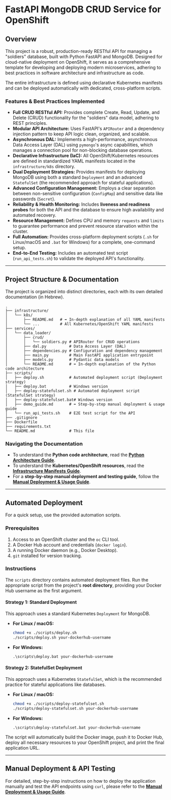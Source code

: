 # FastAPI MongoDB CRUD Service for OpenShift

## Overview

This project is a robust, production-ready RESTful API for managing a "soldiers" database, built with Python FastAPI and MongoDB. Designed for cloud-native deployment on OpenShift, it serves as a comprehensive template for developing and deploying modern microservices, adhering to best practices in software architecture and infrastructure as code.

The entire infrastructure is defined using declarative Kubernetes manifests and can be deployed automatically with dedicated, cross-platform scripts.

### Features & Best Practices Implemented

-   **Full CRUD RESTful API:** Provides complete Create, Read, Update, and Delete (CRUD) functionality for the "soldiers" data model, adhering to REST principles.
-   **Modular API Architecture:** Uses FastAPI's `APIRouter` and a dependency injection pattern to keep API logic clean, organized, and scalable.
-   **Asynchronous DAL:** Implements a high-performance, asynchronous Data Access Layer (DAL) using `pymongo`'s async capabilities, which manages a connection pool for non-blocking database operations.
-   **Declarative Infrastructure (IaC):** All OpenShift/Kubernetes resources are defined in standardized YAML manifests located in the `infrastructure/k8s` directory.
-   **Dual Deployment Strategies:** Provides manifests for deploying MongoDB using both a standard `Deployment` and an advanced `StatefulSet` (the recommended approach for stateful applications).
-   **Advanced Configuration Management:** Employs a clear separation between non-sensitive configuration (`ConfigMap`) and sensitive data like passwords (`Secret`).
-   **Reliability & Health Monitoring:** Includes **liveness and readiness probes** for both the API and the database to ensure high availability and automated recovery.
-   **Resource Management:** Defines CPU and memory `requests` and `limits` to guarantee performance and prevent resource starvation within the cluster.
-   **Full Automation:** Provides cross-platform deployment scripts (`.sh` for Linux/macOS and `.bat` for Windows) for a complete, one-command setup.
-   **End-to-End Testing:** Includes an automated test script (`run_api_tests.sh`) to validate the deployed API's functionality.

---

## Project Structure & Documentation

The project is organized into distinct directories, each with its own detailed documentation (in Hebrew).

```
.
├── infrastructure/
│   └── k8s/
│       ├── README.md   # ➡️ In-depth explanation of all YAML manifests
│       └── ...         # All Kubernetes/OpenShift YAML manifests
├── services/
│   └── data_loader/
│       ├── crud/
│       │   └── soldiers.py # APIRouter for CRUD operations
│       ├── dal.py          # Data Access Layer (DAL)
│       ├── dependencies.py # Configuration and dependency management
│       ├── main.py         # Main FastAPI application entrypoint
│       ├── models.py       # Pydantic data models
│       └── README.md       # ➡️ In-depth explanation of the Python code architecture
├── scripts/
│   ├── deploy.sh           # Automated deployment script (Deployment strategy)
│   ├── deploy.bat          # Windows version
│   ├── deploy-statefulset.sh # Automated deployment script (StatefulSet strategy)
│   ├── deploy-statefulset.bat# Windows version
│   ├── demo_guide.md       # ➡️ Step-by-step manual deployment & usage guide
│   └── run_api_tests.sh    # E2E test script for the API
├── .gitignore
├── Dockerfile
├── requirements.txt
└── README.md               # This file
```

### Navigating the Documentation

-   To understand the **Python code architecture**, read the **[Python Architecture Guide](./services/data_loader/README.md)**.
-   To understand the **Kubernetes/OpenShift resources**, read the **[Infrastructure Manifests Guide](./infrastructure/k8s/README.md)**.
-   For a **step-by-step manual deployment and testing guide**, follow the **[Manual Deployment & Usage Guide](./scripts/demo_guide.md)**.

---

## Automated Deployment

For a quick setup, use the provided automation scripts.

### Prerequisites

1.  Access to an OpenShift cluster and the `oc` CLI tool.
2.  A Docker Hub account and credentials (`docker login`).
3.  A running Docker daemon (e.g., Docker Desktop).
4.  `git` installed for version tracking.

### Instructions

The `scripts` directory contains automated deployment files. Run the appropriate script from the project's **root directory**, providing your Docker Hub username as the first argument.

#### Strategy 1: Standard Deployment
This approach uses a standard Kubernetes `Deployment` for MongoDB.

*   **For Linux / macOS:**
    ```bash
    chmod +x ./scripts/deploy.sh
    ./scripts/deploy.sh your-dockerhub-username
    ```

*   **For Windows:**
    ```batch
    .\scripts\deploy.bat your-dockerhub-username
    ```

#### Strategy 2: StatefulSet Deployment
This approach uses a Kubernetes `StatefulSet`, which is the recommended practice for stateful applications like databases.

*   **For Linux / macOS:**
    ```bash
    chmod +x ./scripts/deploy-statefulset.sh
    ./scripts/deploy-statefulset.sh your-dockerhub-username
    ```

*   **For Windows:**
    ```batch
    .\scripts\deploy-statefulset.bat your-dockerhub-username
    ```

The script will automatically build the Docker image, push it to Docker Hub, deploy all necessary resources to your OpenShift project, and print the final application URL.

---

## Manual Deployment & API Testing

For detailed, step-by-step instructions on how to deploy the application manually and test the API endpoints using `curl`, please refer to the **[Manual Deployment & Usage Guide](./scripts/demo_guide.md)**.